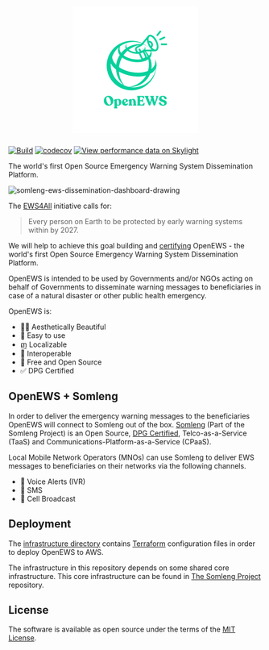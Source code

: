 <h1 align="center">
  <a href="https://www.open-ews.org" target="_blank" title="OpenEWS">
    <img src="app/assets/images/open-ews_logo.png" width=250 height=250 />
  </a>
</h1>

[![Build](https://github.com/open-ews/open-ews/actions/workflows/build.yml/badge.svg)](https://github.com/open-ews/open-ews/actions/workflows/build.yml)
[![codecov](https://codecov.io/gh/open-ews/open-ews/graph/badge.svg?token=f9n8FQJUcK)](https://codecov.io/gh/open-ews/open-ews)
[![View performance data on Skylight](https://badges.skylight.io/status/YxPzpqwXsqPx.svg)](https://oss.skylight.io/app/applications/YxPzpqwXsqPx)

The world's first Open Source Emergency Warning System Dissemination Platform.

![somleng-ews-dissemination-dashboard-drawing](https://github.com/user-attachments/assets/cfcb0480-dbaa-48b4-91c1-3b24af3ca985)

The [EWS4All](https://www.un.org/en/climatechange/early-warnings-for-all) initiative calls for:

> Every person on Earth to be protected by early warning systems within by 2027.

We will help to achieve this goal building and [certifying](https://www.digitalpublicgoods.net/submission-guide) OpenEWS - the world's first Open Source Emergency Warning System Dissemination Platform.

OpenEWS is intended to be used by Governments and/or NGOs acting on behalf of Governments to disseminate warning messages to beneficiaries in case of a natural disaster or other public health emergency.

OpenEWS is:

- 👯‍♀️ Aesthetically Beautiful
- 🧘 Easy to use
- ញ Localizable
- 🛜 Interoperable
- 💖 Free and Open Source
- ✅ DPG Certified

## OpenEWS + Somleng

In order to deliver the emergency warning messages to the beneficiaries OpenEWS will connect to Somleng out of the box. [Somleng](https://github.com/somleng/somleng) (Part of the Somleng Project) is an Open Source, [DPG Certified](https://www.digitalpublicgoods.net/registry#:~:text=Somleng), Telco-as-a-Service (TaaS) and Communications-Platform-as-a-Service (CPaaS).

Local Mobile Network Operators (MNOs) can use Somleng to deliver EWS messages to beneficiaries on their networks via the following channels.

- 📲 Voice Alerts (IVR)
- 💬 SMS
- 🗼 Cell Broadcast

## Deployment

The [infrastructure directory](infrastructure) contains [Terraform](https://www.terraform.io/) configuration files in order to deploy OpenEWS to AWS.

The infrastructure in this repository depends on some shared core infrastructure. This core infrastructure can be found in [The Somleng Project](https://github.com/somleng/somleng-project/tree/master/infrastructure) repository.

## License

The software is available as open source under the terms of the [MIT License](http://opensource.org/licenses/MIT).
